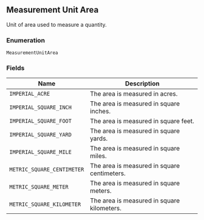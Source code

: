 ## Measurement Unit Area

Unit of area used to measure a quantity.

### Enumeration

`MeasurementUnitArea`

### Fields

| Name | Description |
|  --- | --- |
| `IMPERIAL_ACRE` | The area is measured in acres. |
| `IMPERIAL_SQUARE_INCH` | The area is measured in square inches. |
| `IMPERIAL_SQUARE_FOOT` | The area is measured in square feet. |
| `IMPERIAL_SQUARE_YARD` | The area is measured in square yards. |
| `IMPERIAL_SQUARE_MILE` | The area is measured in square miles. |
| `METRIC_SQUARE_CENTIMETER` | The area is measured in square centimeters. |
| `METRIC_SQUARE_METER` | The area is measured in square meters. |
| `METRIC_SQUARE_KILOMETER` | The area is measured in square kilometers. |

